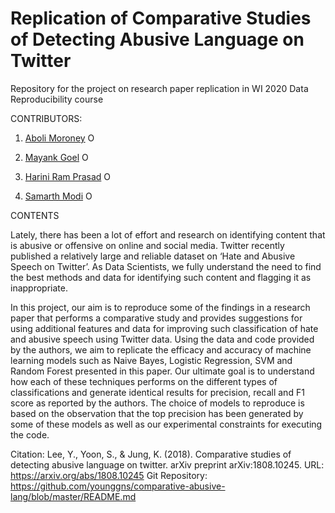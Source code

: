 # Replication of Comparative Studies of Detecting Abusive Language on Twitter
Repository for the project on research paper replication in WI 2020 Data Reproducibility course

CONTRIBUTORS:

1. [Aboli Moroney](https://github.com/abolim "Aboli's Github page") <a itemprop="sameAs" content="https://orcid.org/0000-0003-1226-3185" href="https://orcid.org/0000-0003-1226-3185" target="orcid.widget" rel="me noopener noreferrer" style="vertical-align:top;"><img src="https://orcid.org/sites/default/files/images/orcid_16x16.png" style="width:1em;margin-right:.5em;" alt="ORCID iD icon"></a>

2. [Mayank Goel](https://github.com/mickkygoel "Mayank's Github page") <a itemprop="sameAs" content="https://orcid.org/0000-0002-2458-910X" href="https://orcid.org/0000-0002-2458-910X" target="orcid.widget" rel="me noopener noreferrer" style="vertical-align:top;"><img src="https://orcid.org/sites/default/files/images/orcid_16x16.png" style="width:1em;margin-right:.5em;" alt="ORCID iD icon"></a>

3. [Harini Ram Prasad](https://github.com/hariniramp "Harini's Github page") <a itemprop="sameAs" content="https://orcid.org/0000-0001-5419-8030" href="https://orcid.org/0000-0001-5419-8030" target="orcid.widget" rel="me noopener noreferrer" style="vertical-align:top;"><img src="https://orcid.org/sites/default/files/images/orcid_16x16.png" style="width:1em;margin-right:.5em;" alt="ORCID iD icon"></a>

4. [Samarth Modi](https://github.com/samarthjmodi "Samarth's Github page") <a itemprop="sameAs" content="https://orcid.org/0000-0003-0681-231X" href="https://orcid.org/0000-0003-0681-231X" target="orcid.widget" rel="me noopener noreferrer" style="vertical-align:top;"><img src="https://orcid.org/sites/default/files/images/orcid_16x16.png" style="width:1em;margin-right:.5em;" alt="ORCID iD icon"></a>


CONTENTS

Lately, there has been a lot of effort and research on identifying content that is abusive or offensive on online and social media. Twitter recently published a relatively large and reliable dataset on ‘Hate and Abusive Speech on Twitter’. As Data Scientists, we fully understand the need to find the best methods and data for identifying such content and flagging it as inappropriate.
 
In this project, our aim is to reproduce some of the findings in a research paper that performs a comparative study and provides suggestions for using additional features and data for improving such classification of hate and abusive speech using Twitter data.
Using the data and code provided by the authors, we aim to replicate the efficacy and accuracy of machine learning models such as Naive Bayes, Logistic Regression, SVM and Random Forest presented in this paper. Our ultimate goal is to understand how each of these techniques performs on the different types of classifications and generate identical results for precision, recall and F1 score as reported by the authors. The choice of models to reproduce is based on the observation that the top precision has been generated by some of these models as well as our experimental constraints for executing the code.

Citation: Lee, Y., Yoon, S., & Jung, K. (2018). Comparative studies of detecting abusive language on twitter. arXiv preprint arXiv:1808.10245.
URL: https://arxiv.org/abs/1808.10245
Git Repository: https://github.com/younggns/comparative-abusive-lang/blob/master/README.md
